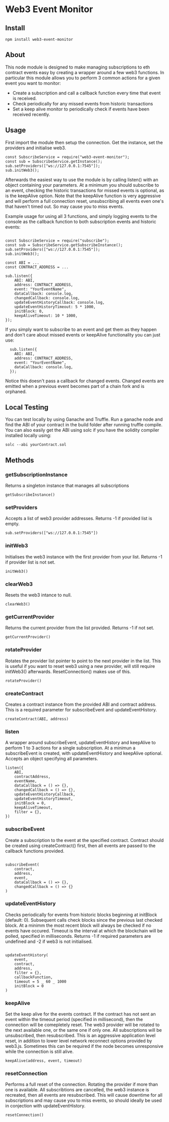 # Web3 Event Monitor

## Install

`npm install web3-event-monitor`

## About

This node module is designed to make managing subscriptions to eth contract events easy by creating a wrapper around a few web3 functions. In particular this module allows you to perform 3 common actions for a given event you want to monitor:

- Create a subscription and call a callback function every time that event is received.
- Check periodically for any missed events from historic transactions
- Set a keep alive monitor to periodically check if events have been received recently.

## Usage

First import the module then setup the connection. Get the instance, set the providers and initialise web3.

```
const SubscribeService = require("web3-event-monitor");
const sub = SubscribeService.getInstance();
sub.setProviders(["ws://127.0.0.1:7545"]);
sub.initWeb3();
```

Afterwards the easiest way to use the module is by calling listen() with an object containing your parameters. At a minimum you should subscribe to an event, checking the historic transactions for missed events is optional, as is the keepAlive option. Note that the keepAlive function is very aggressive and will perform a full connection reset, unsubscribing all events even one's that haven't timed out. So may cause you to miss events.

Example usage for using all 3 functions, and simply logging events to the console as the callback function to both subscription events and historic events:

```

const SubscribeService = require("subscribe");
const sub = SubscribeService.getSubscribeInstance();
sub.setProviders(["ws://127.0.0.1:7545"]);
sub.initWeb3();

const ABI = ...
const CONTRACT_ADDRESS = ...

sub.listen({
    ABI: ABI,
    address: CONTRACT_ADDRESS,
    event: "YourEventName",
    dataCallback: console.log,
    changedCallback: console.log,
    updateEventHistoryCallback: console.log,
    updateEventHistoryTimeout: 5 * 1000,
    initBlock: 0,
    keepAliveTimeout: 10 * 1000,
});

```

If you simply want to subscribe to an event and get them as they happen and don't care about missed events or keepAlive functionality you can just use:

```
  sub.listen({
    ABI: ABI,
    address: CONTRACT_ADDRESS,
    event: "YourEventName",
    dataCallback: console.log,
  });
```

Notice this doesn't pass a callback for changed events. Changed events are emitted when a previous event becomes part of a chain fork and is orphaned.

## Local Testing

You can test locally by using Ganache and Truffle. Run a ganache node and find the ABI of your contract in the build folder after running truffle compile. You can also easily get the ABI using solc if you have the solidity compiler installed locally using:

`solc --abi yourContract.sol`

## Methods

### getSubscriptionInstance

Returns a singleton instance that manages all subscriptions

`getSubscribeInstance()`

### setProviders

Accepts a list of web3 provider addresses. Returns -1 if provided list is empty.

`sub.setProviders(["ws://127.0.0.1:7545"])`

### initWeb3

Initialises the web3 instance with the first provider from your list. Returns -1 if provider list is not set.

`initWeb3()`

### clearWeb3

Resets the web3 intance to null.

`clearWeb3()`

### getCurrentProvider

Returns the current provider from the list provided. Returns -1 if not set.

`getCurrentProvider()`

### rotateProvider

Rotates the provider list pointer to point to the next provider in the list. This is useful if you want to reset web3 using a new provider, will still require initWeb3() afterwards. ResetConnection() makes use of this.

`rotateProvider()`

### createContract

Creates a contract instance from the provided ABI and contract address. This is a required parameter for subscribeEvent and updateEventHistory.

`createContract(ABI, address)`

### listen

A wrapper around subscribeEvent, updateEventHistory and keepAlive to perform 1 to 3 actions for a single subscription. At a minimun a subscribeEvent is created, with updateEventHistory and keepAlive optional. Accepts an object specifying all parameters.

```
listen({
    ABI,
    contractAddress,
    eventName,
    dataCallback = () => {},
    changedCallback = () => {},
    updateEventHistoryCallback,
    updateEventHistoryTimeout,
    initBlock = 0,
    keepAliveTimeout,
    filter = {},
})
```

### subscribeEvent

Create a subscription to the event at the specified contract. Contract should be created using createContract() first, then all events are passed to the callback functions provided.

```

subscribeEvent(
    contract,
    address,
    event,
    dataCallback = () => {},
    changedCallback = () => {}
)

```

### updateEventHistory

Checks periodically for events from historic blocks beginning at initBlock (default: 0). Subsequent calls check blocks since the previous last checked block. At a minimm the most recent block will always be checked if no events have occured. Timeout is the interval at which the blockchain will be polled, specified in milliseconds. Returns -1 if required parameters are undefined and -2 if web3 is not initialised.

```

updateEventHistory(
    event,
    contract,
    address,
    filter = {},
    callbackFunction,
    timeout = 5 _ 60 _ 1000
    initBlock = 0
)

```

### keepAlive

Set the keep alive for the events contract. If the contract has not sent an event within the timeout period (specified in millisecond), then the connection will be comepletely reset. The web3 provider will be rotated to the next available one, or the same one if only one. All subscriptions will be unsubscribed, then resubscribed. This is an aggressive application level reset, in addition to lower level network reconnect options provided by web3.js. Sometimes this can be required if the node becomes unresponsive while the connection is still alive.

`keepAlive(address, event, timeout)`

### resetConnection

Performs a full reset of the connection. Rotating the provider if more than one is available. All subscribtions are cancelled, the web3 instance is recreated, then all events are resubscribed. This will cause downtime for all subscriptions and may cause you to miss events, so should ideally be used in conjection with updateEventHistory.

`resetConnection()`
